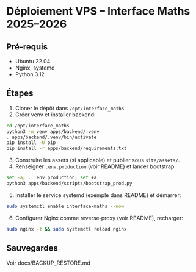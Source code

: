 # Déploiement VPS – Interface Maths 2025–2026

## Pré‑requis
- Ubuntu 22.04
- Nginx, systemd
- Python 3.12

## Étapes
1. Cloner le dépôt dans `/opt/interface_maths`
2. Créer venv et installer backend:
```bash
cd /opt/interface_maths
python3 -m venv apps/backend/.venv
. apps/backend/.venv/bin/activate
pip install -U pip
pip install -r apps/backend/requirements.txt
```
3. Construire les assets (si applicable) et publier sous `site/assets/`.
4. Renseigner `.env.production` (voir README) et lancer bootstrap:
```bash
set -a; . .env.production; set +a
python3 apps/backend/scripts/bootstrap_prod.py
```
5. Installer le service systemd (exemple dans README) et démarrer:
```bash
sudo systemctl enable interface-maths --now
```
6. Configurer Nginx comme reverse‑proxy (voir README), recharger:
```bash
sudo nginx -t && sudo systemctl reload nginx
```

## Sauvegardes
Voir docs/BACKUP_RESTORE.md


